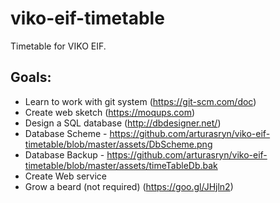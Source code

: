 # viko-eif-timetable
Timetable for VIKO EIF.
## Goals:
* Learn to work with git system (https://git-scm.com/doc)
* Create web sketch (https://moqups.com)
* Design a SQL database (http://dbdesigner.net/)
 * Database Scheme - https://github.com/arturasryn/viko-eif-timetable/blob/master/assets/DbScheme.png
 * Database Backup - https://github.com/arturasryn/viko-eif-timetable/blob/master/assets/timeTableDb.bak
* Create Web service
* Grow a beard (not required) (https://goo.gl/JHjln2)
